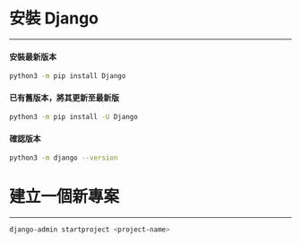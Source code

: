 # 安裝 Django

---

#### 安裝最新版本

```sh
python3 -m pip install Django
```

#### 已有舊版本，將其更新至最新版

```sh
python3 -m pip install -U Django
```

#### 確認版本

```sh
python3 -m django --version
```

# 建立一個新專案

---

```sh
django-admin startproject <project-name>
```